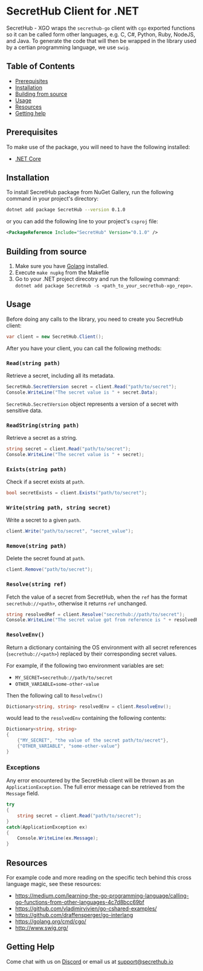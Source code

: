 # SecretHub Client for .NET

SecretHub - XGO wraps the `secrethub-go` client with `cgo` exported functions so it can be called form other languages, e.g. C, C#, Python, Ruby, NodeJS, and Java. To generate the code that will then be wrapped in the library used by a certian programming language, we use `swig`.

## Table of Contents
 - [Prerequisites](#prerequisites)
 - [Installation](#installation)
 - [Building from source](#building-from-source)
 - [Usage](#usage)
 - [Resources](#resources)
 - [Getting help](#getting-help)

## Prerequisites
To make use of the package, you will need to have the following installed:
 - [.NET Core](https://docs.microsoft.com/en-gb/dotnet/core/install/)

## Installation

To install SecretHub package from NuGet Gallery, run the following command in your project's directory: 
```bash
dotnet add package SecretHub --version 0.1.0
```
or you can add the following line to your project's `csproj` file:
```xml
<PackageReference Include="SecretHub" Version="0.1.0" />
```

## Building from source 
1. Make sure you have [Golang](https://golang.org/doc/install) installed.
1. Execute `make nupkg` from the Makefile
1. Go to your .NET project direcotry and run the following command: `dotnet add package SecretHub -s <path_to_your_secrethub-xgo_repo>`.

## Usage
Before doing any calls to the library, you need to create you SecretHub client:
```csharp
var client = new SecretHub.Client();
```

After you have your client, you can call the following methods:

### `Read(string path)`
Retrieve a secret, including all its metadata.
```csharp
SecretHub.SecretVersion secret = client.Read("path/to/secret");
Console.WriteLine("The secret value is " + secret.Data);
```
`SecretHub.SecretVersion` object represents a version of a secret with sensitive data.

### `ReadString(string path)`
Retrieve a secret as a string.
 ```csharp
 string secret = client.Read("path/to/secret");
 Console.WriteLine("The secret value is " + secret);
 ```

### `Exists(string path)`
Check if a secret exists at `path`.
```csharp
bool secretExists = client.Exists("path/to/secret");
```

### `Write(string path, string secret)`
Write a secret to a given `path`.
```csharp
client.Write("path/to/secret", "secret_value");
```

### `Remove(string path)`
Delete the secret found at `path`.
```csharp
client.Remove("path/to/secret");
```

### `Resolve(string ref)`
Fetch the value of a secret from SecretHub, when the `ref` has the format `secrethub://<path>`, otherwise it returns `ref` unchanged.
```csharp
string resolvedRef = client.Resolve("secrethub://path/to/secret");
Console.WriteLine("The secret value got from reference is " + resolvedRef);
```

### `ResolveEnv()`
Return a dictionary containing the OS environment with all secret references (`secrethub://<path>`) replaced by their corresponding secret values.

For example, if the following two environment variables are set:
 - `MY_SECRET=secrethub://path/to/secret`
 - `OTHER_VARIABLE=some-other-value`

Then the following call to `ResolveEnv()`
```csharp
Dictionary<string, string> resolvedEnv = client.ResolveEnv();
```

would lead to the `resolvedEnv` containing the following contents:
```csharp
Dictionary<string, string>
{
    {"MY_SECRET", "the value of the secret path/to/secret"},
    {"OTHER_VARIABLE", "some-other-value"}
}
```

### Exceptions
Any error encountered by the SecretHub client will be thrown as an `ApplicationException`. The full error message can be retrieved from the `Message` field.
```csharp
try 
{
	string secret = client.Read("path/to/secret");
} 
catch(ApplicationException ex)
{
	Console.WriteLine(ex.Message);
}
```

## Resources

For example code and more reading on the specific tech behind this cross language magic, see these resources:

- https://medium.com/learning-the-go-programming-language/calling-go-functions-from-other-languages-4c7d8bcc69bf
- https://github.com/vladimirvivien/go-cshared-examples/
- https://github.com/draffensperger/go-interlang
- https://golang.org/cmd/cgo/
- http://www.swig.org/

## Getting Help

Come chat with us on [Discord](https://discord.gg/EQcE87s) or email us at [support@secrethub.io](mailto:support@secrethub.io)
